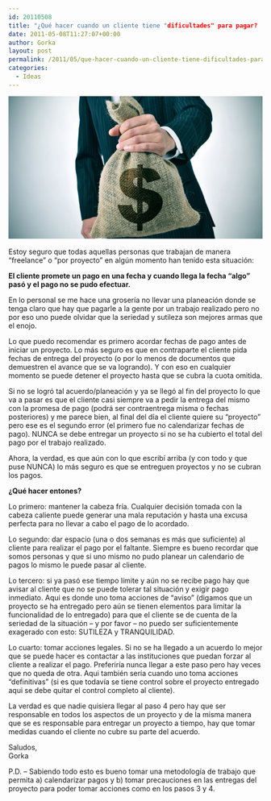 ```yaml
---
id: 20110508
title: "¿Qué hacer cuando un cliente tiene "dificultades" para pagar?
date: 2011-05-08T11:27:07+00:00
author: Gorka
layout: post
permalink: /2011/05/que-hacer-cuando-un-cliente-tiene-dificultades-para-pagar/
categories:
  - Ideas
---
```

<img style="margin: auto;" src="/public/img/2011/05/dificulties.jpg" alt="Dificultades" />

Estoy seguro que todas aquellas personas que trabajan de manera “freelance” o “por proyecto” en algún momento han tenido esta situación:

**El cliente promete un pago en una fecha y cuando llega la fecha “algo” pasó y el pago no se pudo efectuar.**

En lo personal se me hace una grosería no llevar una planeación donde se tenga claro que hay que pagarle a la gente por un trabajo realizado pero no por eso uno puede olvidar que la seriedad y sutileza son mejores armas que el enojo.

Lo que puedo recomendar es primero acordar fechas de pago antes de iniciar un proyecto. Lo más seguro es que en contraparte el cliente pida fechas de entrega del proyecto (o por lo menos de documentos que demuestren el avance que se va logrando). Y con eso en cualquier momento se puede detener el proyecto hasta que se cubra la cuota omitida.

Si no se logró tal acuerdo/planeación y ya se llegó al fin del proyecto lo que va a pasar es que el cliente casi siempre va a pedir la entrega del mismo con la promesa de pago (podrá ser contraentrega misma o fechas posteriores) y me parece bien, al final del día el cliente quiere su “proyecto” pero ese es el segundo error (el primero fue no calendarizar fechas de pago). NUNCA se debe entregar un proyecto si no se ha cubierto el total del pago por el trabajo realizado.

Ahora, la verdad, es que aún con lo que escribí arriba (y con todo y que puse NUNCA) lo más seguro es que se entreguen proyectos y no se cubran los pagos.

**¿Qué hacer entones?**

Lo primero: mantener la cabeza fría. Cualquier decisión tomada con la cabeza caliente puede generar una mala reputación y hasta una excusa perfecta para no llevar a cabo el pago de lo acordado.

Lo segundo: dar espacio (una o dos semanas es más que suficiente) al cliente para realizar el pago por el faltante. Siempre es bueno recordar que somos personas y que si uno mismo no pudo planear un calendario de pagos lo mismo le puede pasar al cliente.

Lo tercero: si ya pasó ese tiempo límite y aún no se recibe pago hay que avisar al cliente que no se puede tolerar tal situación y exigir pago inmediato. Aqui es donde uno toma acciones de “aviso” (digamos que un proyecto se ha entregado pero aún se tienen elementos para limitar la funcionalidad de lo entregado) para que el cliente se de cuenta de la seriedad de la situación – y por favor – no puedo ser suficientemente exagerado con esto: SUTILEZA y TRANQUILIDAD.

Lo cuarto: tomar acciones legales. Si no se ha llegado a un acuerdo lo mejor que se puede hacer es contactar a las instituciones que puedan forzar al cliente a realizar el pago. Preferiría nunca llegar a este paso pero hay veces que no queda de otra. Aqui también sería cuando uno toma acciones “definitivas” (si es que todavía se tiene control sobre el proyecto entregado aqui se debe quitar el control completo al cliente).

La verdad es que nadie quisiera llegar al paso 4 pero hay que ser responsable en todos los aspectos de un proyecto y de la misma manera que se es responsable para entregar un proyecto a tiempo, hay que tomar medidas cuando el cliente no cubre su parte del acuerdo.

Saludos,<br />
Gorka

P.D. – Sabiendo todo esto es bueno tomar una metodología de trabajo que permita a) calendarizar pagos y b) tomar precauciones en las entregas del proyecto para poder tomar acciones como en los pasos 3 y 4.

